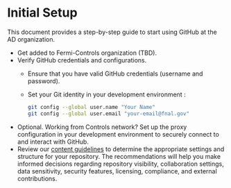 # Initial Setup

This document provides a step-by-step guide to start using GitHub at the AD organization.

- Get added to Fermi-Controls organization (TBD).
- Verify GitHub credentials and configurations.
  - Ensure that you have valid GitHub credentials (username and password).
  - Set your Git identity in your development environment :

    ```sh
    git config --global user.name "Your Name"
    git config --global user.email "your-email@fnal.gov"
    ```
- Optional. Working from Controls network? Set up the proxy configuration in your development environment to securely connect to and interact with GitHub.
- Review our [content guidelines](./content-guidelines.md) to determine the appropriate settings and structure for your repository. The recommendations will help you make informed decisions regarding repository visibility, collaboration settings, data sensitivity, security features, licensing, compliance, and external contributions.